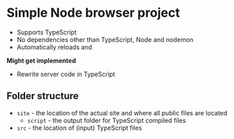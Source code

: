 # Simple Node browser project

-   Supports TypeScript
-   No dependencies other than TypeScript, Node and nodemon
-   Automatically reloads and

**Might get implemented**

-   Rewrite server code in TypeScript

## Folder structure

-   `site` - the location of the actual site and where all public files are located
    -   `script` - the output folder for TypeScript compiled files
-   `src` - the location of (input) TypeScript files
